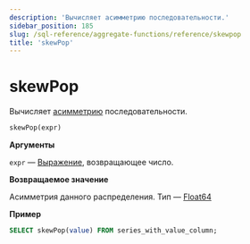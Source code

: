 ```yaml
---
description: 'Вычисляет асимметрию последовательности.'
sidebar_position: 185
slug: /sql-reference/aggregate-functions/reference/skewpop
title: 'skewPop'
---
```



# skewPop

Вычисляет [асимметрию](https://en.wikipedia.org/wiki/Skewness) последовательности.

```sql
skewPop(expr)
```

**Аргументы**

`expr` — [Выражение](/sql-reference/syntax#expressions), возвращающее число.

**Возвращаемое значение**

Асимметрия данного распределения. Тип — [Float64](../../../sql-reference/data-types/float.md)

**Пример**

```sql
SELECT skewPop(value) FROM series_with_value_column;
```
